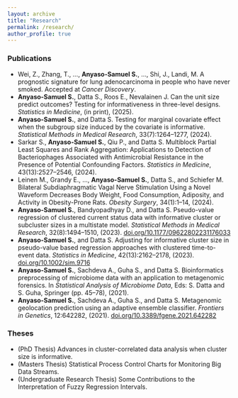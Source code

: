 ```yaml
---
layout: archive
title: "Research"
permalink: /research/
author_profile: true
---
```


### Publications

- Wei, Z., Zhang, T., ..., **Anyaso-Samuel S.**, ..., Shi, J., Landi, M. A prognostic signature for lung adenocarcinoma in people who have never smoked. Accepted at *Cancer Discovery*.
- **Anyaso-Samuel S.**, Datta S., Roos E., Nevalainen J. Can the unit size predict outcomes? Testing for informativeness in three-level designs. *Statistics in Medicine*, (in print), (2025).
- **Anyaso-Samuel S.**, and Datta S. Testing for marginal covariate effect when the subgroup size induced by the covariate is informative. *Statistical Methods in Medical Research*, 33(7):1264–1277, (2024).
- Sarkar S., **Anyaso-Samuel S.**, Qiu P., and Datta S. Multiblock Partial Least Squares and Rank Aggregation: Applications to Detection of Bacteriophages Associated with Antimicrobial Resistance in the Presence of Potential Confounding Factors. *Statistics in Medicine*, 43(13):2527–2546, (2024).
- Leinen M., Grandy E., ..., **Anyaso-Samuel S.**, Datta S., and Schiefer M. Bilateral Subdiaphragmatic Vagal Nerve Stimulation Using a Novel Waveform Decreases Body Weight, Food Consumption, Adiposity, and Activity in Obesity-Prone Rats. *Obesity Surgery*, 34(1):1–14, (2024).
- **Anyaso-Samuel S.**, Bandyopadhyay D., and Datta S. Pseudo-value regression of clustered current status data with informative cluster or subcluster sizes in a multistate model. *Statistical Methods in Medical Research*, 32(8):1494–1510, (2023). [doi.org/10.1177/09622802231176033](https://doi.org/10.1177/09622802231176033)
- **Anyaso-Samuel S.**, and Datta S. Adjusting for informative cluster size in pseudo-value based regression approaches with clustered time-to-event data. *Statistics in Medicine*, 42(13):2162–2178, (2023). [doi.org/10.1002/sim.9716](http://doi.org/10.1002/sim.9716)
- **Anyaso-Samuel S.**, Sachdeva A., Guha S., and Datta S. Bioinformatics preprocessing of microbiome data with an application to metagenomic forensics. In *Statistical Analysis of Microbiome Data*, Eds: S. Datta and S. Guha, Springer (pp. 45–78), (2021).
- **Anyaso-Samuel S.**, Sachdeva A., Guha S., and Datta S. Metagenomic geolocation prediction using an adaptive ensemble classifier. *Frontiers in Genetics*, 12:642282, (2021). [doi.org/10.3389/fgene.2021.642282](https://www.frontiersin.org/articles/10.3389/fgene.2021.642282/full)
 
### Theses

- (PhD Thesis) Advances in cluster-correlated data analysis when cluster size is informative.
- (Masters Thesis) Statistical Process Control Charts for Monitoring Big Data Streams.
- (Undergraduate Research Thesis) Some Contributions to the Interpretation of Fuzzy Regression Intervals.
